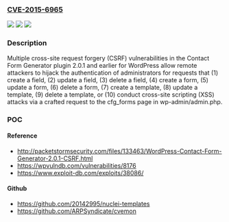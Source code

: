 ### [CVE-2015-6965](https://cve.mitre.org/cgi-bin/cvename.cgi?name=CVE-2015-6965)
![](https://img.shields.io/static/v1?label=Product&message=n%2Fa&color=blue)
![](https://img.shields.io/static/v1?label=Version&message=n%2Fa&color=blue)
![](https://img.shields.io/static/v1?label=Vulnerability&message=n%2Fa&color=brighgreen)

### Description

Multiple cross-site request forgery (CSRF) vulnerabilities in the Contact Form Generator plugin 2.0.1 and earlier for WordPress allow remote attackers to hijack the authentication of administrators for requests that (1) create a field, (2) update a field, (3) delete a field, (4) create a form, (5) update a form, (6) delete a form, (7) create a template, (8) update a template, (9) delete a template, or (10) conduct cross-site scripting (XSS) attacks via a crafted request to the cfg_forms page in wp-admin/admin.php.

### POC

#### Reference
- http://packetstormsecurity.com/files/133463/WordPress-Contact-Form-Generator-2.0.1-CSRF.html
- https://wpvulndb.com/vulnerabilities/8176
- https://www.exploit-db.com/exploits/38086/

#### Github
- https://github.com/20142995/nuclei-templates
- https://github.com/ARPSyndicate/cvemon

